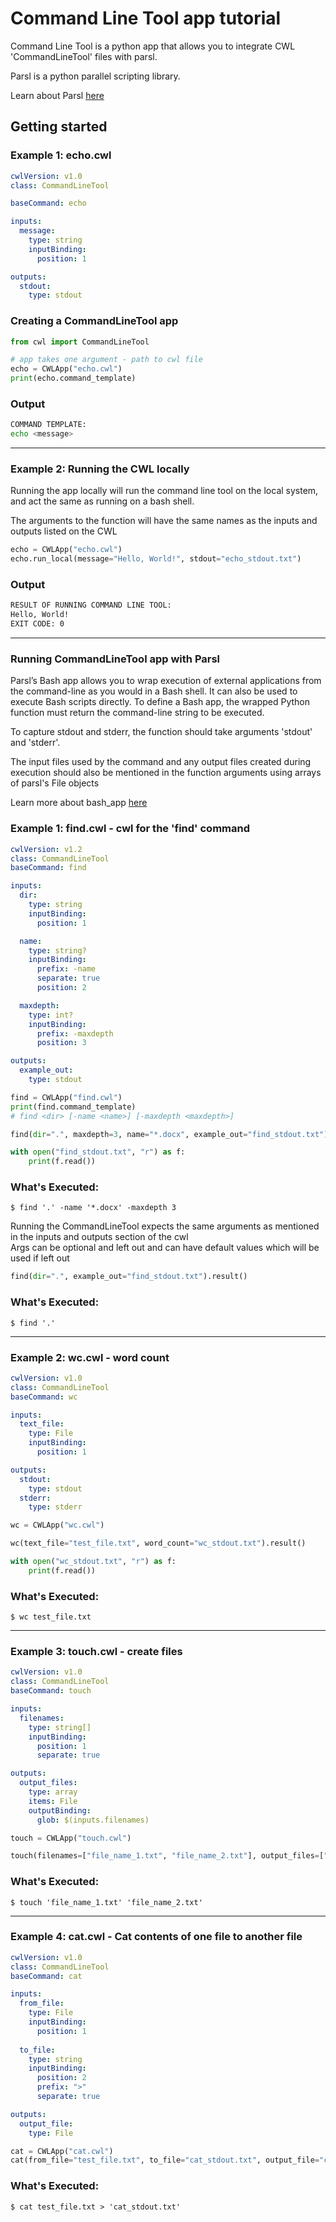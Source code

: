 # Command Line Tool app tutorial

Command Line Tool is a python app that allows you to integrate CWL 'CommandLineTool' files with parsl.

Parsl is a python parallel scripting library. 

Learn about Parsl [here](https://parsl.readthedocs.io/en/stable/index.html)

## Getting started

### Example 1: echo.cwl

```yml
cwlVersion: v1.0
class: CommandLineTool

baseCommand: echo

inputs:
  message:
    type: string
    inputBinding:
      position: 1

outputs:
  stdout:
    type: stdout
```

### Creating a CommandLineTool app
```python
from cwl import CommandLineTool

# app takes one argument - path to cwl file
echo = CWLApp("echo.cwl")
print(echo.command_template)
```

### Output
```bash
COMMAND TEMPLATE:
echo <message>
```

---

### Example 2: Running the CWL locally
Running the app locally will run the command line tool on the local system, and act the same as running on a bash shell.

The arguments to the function will have the same names as the inputs and outputs listed on the CWL
```python
echo = CWLApp("echo.cwl")
echo.run_local(message="Hello, World!", stdout="echo_stdout.txt")
```

### Output

```bash
RESULT OF RUNNING COMMAND LINE TOOL:
Hello, World!
EXIT CODE: 0
```

---

### Running CommandLineTool app with Parsl

Parsl’s Bash app allows you to wrap execution of external applications from the command-line as you would in a Bash shell. It can also be used to execute Bash scripts directly. To define a Bash app, the wrapped Python function must return the command-line string to be executed. 

To capture stdout and stderr, the function should take arguments 'stdout' and 'stderr'. 

The input files used by the command and any output files created during execution should also be mentioned in the function arguments using arrays of parsl's File objects

Learn more about bash_app [here](https://parsl.readthedocs.io/en/stable/1-parsl-introduction.html#Bash-Apps)

### Example 1: find.cwl - cwl for the 'find' command
```yml
cwlVersion: v1.2
class: CommandLineTool
baseCommand: find

inputs:
  dir:
    type: string
    inputBinding:
      position: 1

  name:
    type: string?
    inputBinding:
      prefix: -name
      separate: true
      position: 2

  maxdepth:
    type: int?
    inputBinding:
      prefix: -maxdepth
      position: 3

outputs:
  example_out:
    type: stdout
```

```python
find = CWLApp("find.cwl")
print(find.command_template)
# find <dir> [-name <name>] [-maxdepth <maxdepth>]

find(dir=".", maxdepth=3, name="*.docx", example_out="find_stdout.txt").result()

with open("find_stdout.txt", "r") as f:
    print(f.read())
```

### What's Executed:
```
$ find '.' -name '*.docx' -maxdepth 3
```

Running the CommandLineTool expects the same arguments as mentioned in the inputs and outputs section of the cwl
</br>
Args can be optional and left out and can have default values which will be used if left out

```python
find(dir=".", example_out="find_stdout.txt").result()
```

### What's Executed:
```
$ find '.'
```
---

### Example 2: wc.cwl - word count
```yml
cwlVersion: v1.0
class: CommandLineTool
baseCommand: wc

inputs:
  text_file:
    type: File
    inputBinding:
      position: 1

outputs:
  stdout:
    type: stdout
  stderr:
    type: stderr
```

```python
wc = CWLApp("wc.cwl")

wc(text_file="test_file.txt", word_count="wc_stdout.txt").result()

with open("wc_stdout.txt", "r") as f:
    print(f.read())
```

### What's Executed:
```
$ wc test_file.txt
```
---

### Example 3: touch.cwl - create files
```yml
cwlVersion: v1.0
class: CommandLineTool
baseCommand: touch

inputs:
  filenames:
    type: string[]
    inputBinding:
      position: 1
      separate: true

outputs:
  output_files:
    type: array
    items: File
    outputBinding:
      glob: $(inputs.filenames)
```

```python
touch = CWLApp("touch.cwl")

touch(filenames=["file_name_1.txt", "file_name_2.txt"], output_files=["file_name_1.txt", "file_name_2.txt"]).result()
```

### What's Executed:
```
$ touch 'file_name_1.txt' 'file_name_2.txt'
```
---

### Example 4: cat.cwl - Cat contents of one file to another file
```yml
cwlVersion: v1.0
class: CommandLineTool
baseCommand: cat

inputs:
  from_file:
    type: File
    inputBinding:
      position: 1
    
  to_file:
    type: string
    inputBinding:
      position: 2
      prefix: ">"
      separate: true

outputs:
  output_file:
    type: File
```

```python
cat = CWLApp("cat.cwl")
cat(from_file="test_file.txt", to_file="cat_stdout.txt", output_file="cat_stdout.txt").result()
```

### What's Executed:
```
$ cat test_file.txt > 'cat_stdout.txt'
```